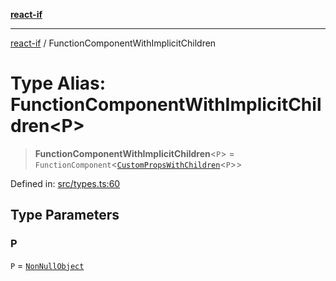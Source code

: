 [**react-if**](../README.md)

***

[react-if](../globals.md) / FunctionComponentWithImplicitChildren

# Type Alias: FunctionComponentWithImplicitChildren\<P\>

> **FunctionComponentWithImplicitChildren**\<`P`\> = `FunctionComponent`\<[`CustomPropsWithChildren`](CustomPropsWithChildren.md)\<`P`\>\>

Defined in: [src/types.ts:60](https://github.com/romac/react-if/blob/0638f38c0a8162c71148782cc92938aca5f5e428/src/types.ts#L60)

## Type Parameters

### P

`P` = [`NonNullObject`](NonNullObject.md)
